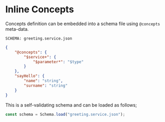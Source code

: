 # Inline Concepts

Concepts definition can be embedded into a schema file using `@concepts`
meta-data.

`SCHEMA: greeting.service.json`

```json
{
    "@concepts": {
        "$service+": {
            "$parameter*": "$type"
        }
    },
    "sayHello": {
        "name": "string",
        "surname": "string"
    }
}
```

This is a self-validating schema and can be loaded as follows;

```javascript
const schema = Schema.load("greeting.service.json");
```
